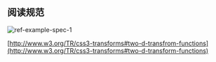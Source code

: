 ## 阅读规范

![ref-example-spec-1](image/ref-example-spec.png)

[http://www.w3.org/TR/css3-transforms#two-d-transfrom-functions](http://www.w3.org/TR/css3-transforms#two-d-transform-functions)
